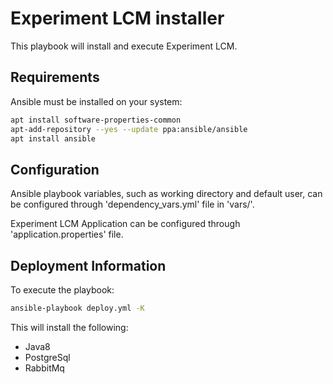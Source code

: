 # Experiment LCM installer

This playbook will install and execute Experiment LCM.

## Requirements

Ansible must be installed on your system:

```sh
apt install software-properties-common
apt-add-repository --yes --update ppa:ansible/ansible
apt install ansible
```

## Configuration

Ansible playbook variables, such as working directory and default user, can be configured through 'dependency_vars.yml' file in 'vars/'.

Experiment LCM Application can be configured through 'application.properties' file.

## Deployment Information

To execute the playbook:

```sh
ansible-playbook deploy.yml -K
```

This will install the following:
- Java8
- PostgreSql
- RabbitMq